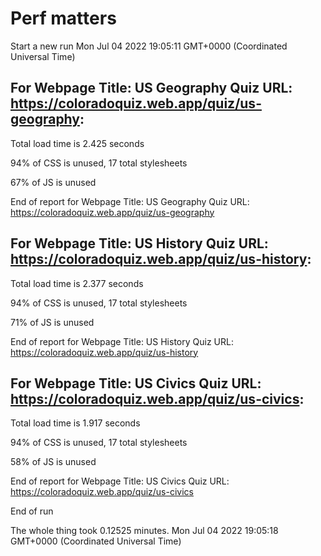 # Perf matters


Start a new run
Mon Jul 04 2022 19:05:11 GMT+0000 (Coordinated Universal Time)








## For Webpage Title: US Geography Quiz URL: https://coloradoquiz.web.app/quiz/us-geography: 


Total load time is 2.425 seconds


94% of CSS is unused, 17 total stylesheets


67% of JS is unused


End of report for Webpage Title: US Geography Quiz URL: https://coloradoquiz.web.app/quiz/us-geography




## For Webpage Title: US History Quiz URL: https://coloradoquiz.web.app/quiz/us-history: 


Total load time is 2.377 seconds


94% of CSS is unused, 17 total stylesheets


71% of JS is unused


End of report for Webpage Title: US History Quiz URL: https://coloradoquiz.web.app/quiz/us-history




## For Webpage Title: US Civics Quiz URL: https://coloradoquiz.web.app/quiz/us-civics: 


Total load time is 1.917 seconds


94% of CSS is unused, 17 total stylesheets


58% of JS is unused


End of report for Webpage Title: US Civics Quiz URL: https://coloradoquiz.web.app/quiz/us-civics


End of run


The whole thing took 0.12525 minutes.
Mon Jul 04 2022 19:05:18 GMT+0000 (Coordinated Universal Time)




